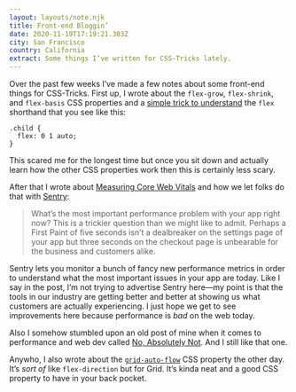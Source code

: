 ```yaml
---
layout: layouts/note.njk
title: Front-end Bloggin’
date: 2020-11-19T17:19:21.303Z
city: San Francisco
country: California
extract: Some things I’ve written for CSS-Tricks lately.
---
```


Over the past few weeks I’ve made a few notes about some front-end things for CSS-Tricks. First up, I wrote about the `flex-grow`, `flex-shrink`, and `flex-basis` CSS properties and a [simple trick to understand](https://css-tricks.com/understanding-flex-grow-flex-shrink-and-flex-basis/) the `flex` shorthand that you see like this:

```
.child {
  flex: 0 1 auto;
}
```

This scared me for the longest time but once you sit down and actually learn how the other CSS properties work then this is certainly less scary.

After that I wrote about [Measuring Core Web Vitals](https://css-tricks.com/measuring-core-web-vitals-with-sentry/) and how we let folks do that with [Sentry](https://sentry.io/):

> What’s the most important performance problem with your app right now? This is a trickier question than we might like to admit. Perhaps a First Paint of five seconds isn’t a dealbreaker on the settings page of your app but three seconds on the checkout page is unbearable for the business and customers alike.

Sentry lets you monitor a bunch of fancy new performance metrics in order to understand what the most important issues in your app are today. Like I say in the post, I’m not trying to advertise Sentry here—my point is that the tools in our industry are getting better and better at showing us what customers are actually experiencing. I just hope we get to see improvements here because performance is _bad_ on the web today.

Also I somehow stumbled upon an old post of mine when it comes to performance and web dev called [No, Absolutely Not](https://css-tricks.com/no-absolutely-not/). And I still like that one.

Anywho, I also wrote about the [`grid-auto-flow`](https://css-tricks.com/grid-auto-flow-css-grid-flex-direction-flexbox/) CSS property the other day. It’s _sort of_ like `flex-direction` but for Grid. It’s kinda neat and a good CSS property to have in your back pocket.
